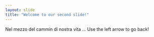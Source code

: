 ```yaml
---
layout: slide
title: "Welcome to our second slide!"
---
```

Nel mezzo del cammin di nostra vita ...
Use the left arrow to go back!
